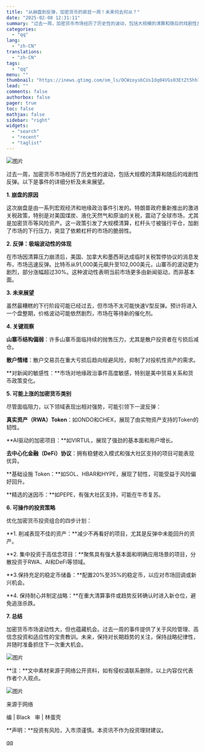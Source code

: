 ```yaml
---
title: "从崩盘到反弹，加密货币的疯狂一周！未来何去何从？"
date: "2025-02-08 12:31:11"
summary: "过去一周，加密货币市场经历了历史性的波动，包括大规模的清算和随后的戏剧性反弹。以下是事件的详细分析及..."
categories:
  - "qq"
lang:
  - "zh-CN"
translations:
  - "zh-CN"
tags:
  - "qq"
menu: ""
thumbnail: "https://inews.gtimg.com/om_ls/OCWzoysbCUsIdq04VGs03EtZt5hh72uG4DMI4xadFm_wMAA_640360/0"
lead: ""
comments: false
authorbox: false
pager: true
toc: false
mathjax: false
sidebar: "right"
widgets:
  - "search"
  - "recent"
  - "taglist"
---
```


![图片](https://inews.gtimg.com/om_bt/OwVqu0PsCNpTf64E0zm01c62jDcA8FutRd4QAHq_QolZ0AA/641)

  


过去一周，加密货币市场经历了历史性的波动，包括大规模的清算和随后的戏剧性反弹。以下是事件的详细分析及未来展望。

  


**1. 崩盘的原因**

  


这次崩盘是由一系列宏观经济和地缘政治事件引发的。特朗普政府重新推出的激进关税政策，特别是对美国煤炭、液化天然气和原油的关税，震动了全球市场，尤其是加密货币等风险资产。这一政策引发了大规模清算，杠杆头寸被强行平仓，加剧了市场的下行压力，突显了依赖杠杆的市场的脆弱性。

  


**2. 反弹：极端波动性的体现**

  


在市场因清算压力崩溃后，美国、加拿大和墨西哥达成临时关税暂停协议的消息发布，市场迅速反弹。比特币从91,000美元飙升至102,000美元，山寨币的波动更为剧烈，部分涨幅超过30%。这种波动性表明当前市场更多由新闻驱动，而非基本面。

  


**3. 未来展望**

  


虽然最糟糕的下行阶段可能已经过去，但市场不太可能快速V型反弹。预计将进入一个盘整期，价格波动可能依然剧烈，市场在等待新的催化剂。

  


**4. 关键观察**

  


**山寨币结构偏弱**：许多山寨币面临持续的抛售压力，尤其是散户投资者在亏损后减仓。

  


**散户情绪**：散户交易员在重大亏损后趋向规避风险，抑制了对投机性资产的需求。

  


**对新闻的敏感性：**市场对地缘政治事件高度敏感，特别是美中贸易关系和货币政策变化。

  


**5. 可能上涨的加密货币类别**

  


尽管面临阻力，以下领域表现出相对强势，可能引领下一波反弹：

  


**真实资产（RWA）Token**：如ONDO和CHEX，展现了由实物资产支持的Token的韧性。

  


**AI驱动的加密项目：**如VIRTUL，展现了强劲的基本面和用户增长。

  


**去中心化金融（DeFi）协议**：拥有稳健收入模式和强大社区支持的项目可能表现优异。

  


**基础设施 Token：**如SOL、HBAR和HYPE，展现了韧性，可能受益于风险偏好回升。

  


**精选的迷因币：**如PEPE，有强大社区支持，可能在牛市复苏。

  


**6. 可操作的投资策略**

  


优化加密货币投资组合的四步计划：

  


**1. 削减表现不佳的资产：**减少不再看好的项目，尤其是反弹中未能回升的资产。

  


**2. 集中投资于高信念项目：**聚焦具有强大基本面和明确应用场景的项目，分散投资于RWA、AI和DeFi等领域。

  


**3.保持充足的稳定币储备：**配置20%至35%的稳定币，以应对市场回调或新兴机会。

  


**4. 保持耐心并制定战略：**在重大清算事件或趋势反转确认时进入新仓位，避免追涨杀跌。

  


**7. 总结**

  


加密货币市场波动性大，但也蕴藏机会。过去一周的事件提供了关于风险管理、高信念投资和适应性的宝贵教训。未来，保持对长期趋势的关注，保持战略纪律性，并随时准备抓住下一次重大机会。

  


![图片](https://inews.gtimg.com/om_bt/Ol9RwDTF-kw9fddDrQc0WItV-Lk075D8ax3Psyde2ijLMAA/641)  

**注：**文中素材来源于网络公开资料，如有侵权请联系删除，以上内容仅代表作者个人观点。

  


![图片](https://inews.gtimg.com/om_bt/OGbBT5RB9qJev46L5i_6k7GfdVNC-cx4bJ4DuNCc1MBtwAA/641)

来源于网络

编 | Black   审 | 林蛋壳

**声明：**投资有风险，入市须谨慎。本资讯不作为投资理财建议。

[qq](https://new.qq.com/rain/a/20250208A03VD400)
